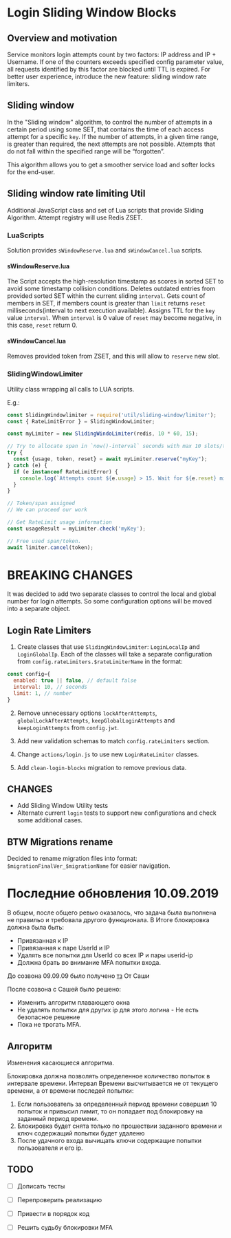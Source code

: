 # Login Sliding Window Blocks

## Overview and motivation
Service monitors login attempts count by two factors: IP address and IP + Username.
If one of the counters exceeds specified config parameter value, all requests identified by this factor
are blocked until TTL is expired. For better user experience, introduce the new feature: sliding window rate limiters.

## Sliding window
In the "Sliding window" algorithm, to control the number of attempts in a certain period using some SET, that contains the time of each access attempt for a specific `key`.
If the number of attempts, in a given time range, is greater than required, the next attempts are not possible.
Attempts that do not fall within the specified range will be “forgotten”. 

This algorithm allows you to get a smoother service load and softer locks for the end-user.

## Sliding window rate limiting Util
Additional JavaScript class and set of Lua scripts that provide Sliding Algorithm.
Attempt registry will use Redis ZSET.

### LuaScripts
Solution provides `sWindowReserve.lua` and `sWindowCancel.lua` scripts.

#### sWindowReserve.lua
The Script accepts the high-resolution timestamp as scores in sorted SET to avoid some timestamp collision conditions.
Deletes outdated entries from provided sorted SET within the current sliding `interval`.
Gets count of members in SET, if members count is greater than `limit` returns `reset` milliseconds(interval to next execution available).
Assigns TTL for the `key` value `interval`.
When `interval` is 0 value of `reset` may become negative, in this case, `reset` return 0.

#### sWindowCancel.lua
Removes provided token from ZSET, and this will allow to `reserve` new slot.

### SlidingWindowLimiter
Utility class wrapping all calls to LUA scripts.

E.g.:
```javascript
const SlidingWindowlimiter = require('util/sliding-window/limiter');
const { RateLimitError } = SlidingWindowLimiter;

const myLimiter = new SlidingWindoLimiter(redis, 10 * 60, 15);

// Try to allocate span in `now()-interval` seconds with max 10 slots/tokens
try {
  const {usage, token, reset} = await myLimiter.reserve("myKey");
} catch (e) {
  if (e instanceof RateLimitError) {
    console.log(`Attempts count ${e.usage} > 15. Wait for ${e.reset} milliseconds`)
  }
}

// Token/span assigned
// We can proceed our work

// Get RateLimit usage information
const usageResult = myLimiter.check('myKey');

// Free used span/token.
await limiter.cancel(token);
```

# BREAKING CHANGES
It was decided to add two separate classes to control the local and global number for login attempts.
So some configuration options will be moved into a separate object.

## Login Rate Limiters
1. Create classes that use `SlidingWindowLimiter`: `LoginLocalIp` and `LoginGlobalIp`.
Each of the classes will take a separate configuration from `config.rateLimiters.$rateLimiterName` in the format:
  ```javascript
  const config={
    enabled: true || false, // default false
    interval: 10, // seconds
    limit: 1, // number
  }
  ```

2. Remove unnecessary options `lockAfterAttempts`, `globalLockAfterAttempts`, `keepGlobalLoginAttempts` and `keepLoginAttempts` from `config.jwt`.

3. Add new validation schemas to match `config.rateLimiters` section.
4. Change `actions/login.js` to use new `LoginRateLimiter` classes.
5. Add `clean-login-blocks` migration to remove previous data.

## CHANGES
* Add Sliding Window Utility tests
* Alternate current `login` tests to support new configurations and check some additional cases.

## BTW Migrations rename
Decided to rename migration files into format: `$migrationFinalVer_$migrationName` for easier navigation.


# Последние обновления 10.09.2019
В общем, после общего ревью оказалось, что задача была выполнена не правильо и требовала другого функционала.
В Итоге блокировка  должна была быть:
* Привязанная к IP
* Привязанная к паре UserId и IP
* Удалять все попытки для UserId со всех IP и пары userid-ip
* Должна брать во внимание MFA попытки входа.

До созвона 09.09.09 было получено [тз](login_block_sliding_window/tz.md) От Саши

После созвона с Сашей было решено:
* Изменить алгоритм плавающего окна
* Не удалять попытки для других ip для этого логина - Не есть безопасное решение
* Пока не трогать MFA.

## Алгоритм
Изменения касающиеся алгоритма. 

Блокировка должна позволять определенное количество попыток в интервале времени.
Интервал Времени высчитывается не от текущего времени, а от времени последей попытки:
 1. Если пользователь за определенный период времени совершил 10 попыток и привысил лимит, то он попадает под блокировку на заданный период времени.
 2. Блокировка будет снята только по прошествии заданного времени и ключ содержащий попытки будет удаленю
 3. После удачного входа вычищать ключи содержащие попытки пользователя и его ip.

## TODO
* [ ] Дописать тесты
* [ ] Перепроверить реализацию
* [ ] Привести в порядок код
* [ ] Решить судьбу блокировки MFA


